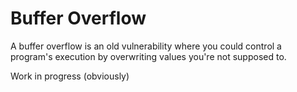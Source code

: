 # Buffer Overflow

A buffer overflow is an old vulnerability where you could control a program's execution by overwriting values you're not supposed to.

Work in progress \(obviously\)

